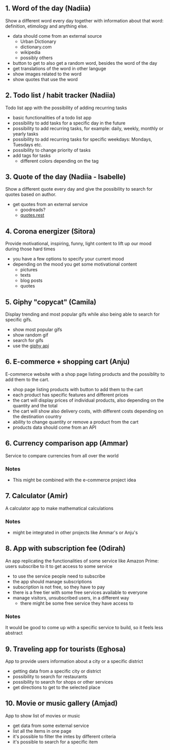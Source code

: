 ## 1. Word of the day (Nadiia) 
Show a different word every day together with information about that word: definition, etimology and anything else.
  - data should come from an external source 
    - Urban Dictionary
    - dictionary.com
    - wikipedia
    - possibly others
  - button to get to also get a random word, besides the word of the day
  - get translations of the word in other languge
  - show images related to the word
  - show quotes that use the word

## 2. Todo list / habit tracker (Nadiia) 
Todo list app with the possibility of adding recurring tasks
- basic functionalities of a todo list app 
- possibility to add tasks for a specific day in the future
- possibility to add recurring tasks, for example: daily, weekly, monthly or yearly tasks
- possibility to add recurring tasks for specific weekdays: Mondays, Tuesdays etc.
- possibility to change priority of tasks
- add tags for tasks
    - different colors depending on the tag

## 3. Quote of the day (Nadiia - Isabelle) 
Show a different quote every day and give the possibility to search for quotes based on author.
- get quotes from an external service
    - goodreads?
    - [quotes.rest](https://quotes.rest/)
    
## 4. Corona energizer (Sitora)
Provide motivational, inspiring, funny, light content to lift up our mood during those hard times
-  you have a few options to specify your current mood 
- depending on the mood you get some motivational content
    - pictures
    - texts
    - blog posts
    - quotes

## 5. Giphy "copycat" (Camila) 
Display trending and most popular gifs while also being able to search for specific gifs.
- show most popular gifs
- show random gif
- search for gifs
- use the [giphy api](https://developers.giphy.com/docs/api/)

## 6. E-commerce + shopping cart (Anju)
E-commerce website with a shop page listing products and the possiblity to add them to the cart.
- shop page listing products with button to add them to the cart
- each product has specific features and different prices
- the cart will display prices of individual products, also depending on the quantity and the total
- the cart will show also delivery costs, with different costs depending on the destination country 
- ability to change quantity or remove a product from the cart
- products data should come from an API

## 6. Currency comparison app (Ammar)
Service to compare currencies from all over the world

### Notes
- This might be combined with the e-commerce project idea


## 7. Calculator (Amir)
A calculator app to make mathematical calculations

### Notes
 - might be integrated in other projects like Ammar's or Anju's

## 8. App with subscription fee (Odirah)
An app replicating the functionalities of some service like Amazon Prime: users subscribe to it to get access to some service

- to use the service people need to subscribe
- the app should manage subscriptions
- subscription is not free, so they have to pay
- there is a free tier with some free services available to everyone
- manage visitors, unsubscribed users, in a different way
    - there might be some free service they have access to

### Notes
It would be good to come up with a specific service to build, so it feels less abstract

## 9. Traveling app for tourists (Eghosa)
App to provide users information about a city or a specific district
- getting data from a specific city or district
-  possibility to search for restaurants
- possibility to search for shops or other services
- get directions to get to the selected place 

## 10. Movie or music gallery (Amjad)
App to show list of movies or music

- get data from some external service
- list all the items in one page
- it's possible to filter the imtes by different criteria
- it's possible to search for a specific item
